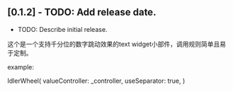 ## [0.1.2] - TODO: Add release date.

* TODO: Describe initial release.

这个是一个支持千分位的数字跳动效果的text widget小部件，调用规则简单且易于定制。

example:

IdlerWheel(
valueController: _controller,
useSeparator: true,
)

